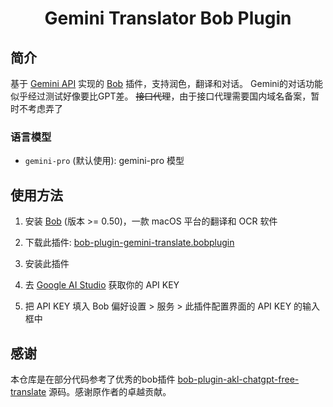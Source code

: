 <div>
  <h1 align="center">Gemini Translator Bob Plugin</h1>
</div>

## 简介

基于 [Gemini API](https://ai.google.dev/docs/gemini_api_overview) 实现的 [Bob](https://bobtranslate.com/) 插件，支持润色，翻译和对话。
Gemini的对话功能似乎经过测试好像要比GPT差。
~~接口代理~~，由于接口代理需要国内域名备案，暂时不考虑弄了

### 语言模型

* `gemini-pro` (默认使用): gemini-pro 模型

## 使用方法

1. 安装 [Bob](https://bobtranslate.com/guide/#%E5%AE%89%E8%A3%85) (版本 >= 0.50)，一款 macOS 平台的翻译和 OCR 软件

2. 下载此插件: [bob-plugin-gemini-translate.bobplugin](https://github.com/BrianShenCC/bob-plugin-gemini-translate/releases/latest)

3. 安装此插件

4. 去 [Google AI Studio](https://makersuite.google.com/app/apikey) 获取你的 API KEY

5. 把 API KEY 填入 Bob 偏好设置 > 服务 > 此插件配置界面的 API KEY 的输入框中

## 感谢

本仓库是在部分代码参考了优秀的bob插件 [bob-plugin-akl-chatgpt-free-translate](https://github.com/akl7777777/bob-plugin-akl-chatgpt-free-translate) 源码。感谢原作者的卓越贡献。
